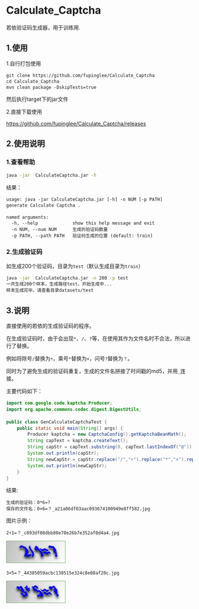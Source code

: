 # Calculate_Captcha
若依验证码生成器，用于训练用.

## 1.使用
1.自行打包使用

```
git clone https://github.com/fupinglee/Calculate_Captcha
cd Calculate_Captcha
mvn clean package -DskipTests=true
```
然后执行target下的jar文件

2.直接下载使用

https://github.com/fupinglee/Calculate_Captcha/releases
## 2.使用说明

### 1.查看帮助
```bash
java -jar  CalculateCaptcha.jar -h 
```
结果：
```
usage: java -jar CalculateCaptcha.jar [-h] -n NUM [-p PATH]
generate Calculate Captcha .

named arguments:
  -h, --help             show this help message and exit
  -n NUM, --num NUM      生成的验证码数量
  -p PATH, --path PATH   验证码生成的位置 (default: train)
```

### 2.生成验证码
如生成200个验证码，目录为`test`（默认生成目录为`train`）
```bash
java -jar  CalculateCaptcha.jar -n 200 -p test
一共生成200个样本，生成路径test，开始生成中...
样本生成完毕，请查看目录datasets/test
```

## 3.说明
直接使用的若依的生成验证码的程序。

在生成验证码时，由于会出现`*`、`/`、`?`等，在使用其作为文件名时不合法，所以进行了替换。

例如将除号`/`替换为`÷`，乘号`*`替换为`×`，问号`?`替换为`？`。

同时为了避免生成的验证码重复，生成的文件名拼接了时间戳的md5，并用`_`连接。

主要代码如下：
```java
import com.google.code.kaptcha.Producer;
import org.apache.commons.codec.digest.DigestUtils;

public class GenCalculateCaptchaTest {
    public static void main(String[] args) {
        Producer kaptcha = new CaptchaConfig().getKaptchaBeanMath();
        String capText = kaptcha.createText();
        String capStr = capText.substring(0, capText.lastIndexOf("@"));
        System.out.println(capStr);
        String newCapStr = capStr.replace("/","÷").replace("*","×").replace("?","？") + "_" + DigestUtils.md5Hex(""+System.currentTimeMillis())+".jpg";
        System.out.println(newCapStr);
    }
}

```
结果:
```
生成的验证码：0*6=?
保存的文件名：0×6=？_a21a06df03aac093674100949e8ff582.jpg
```

图片示例：

`2÷1=？_c893df08dbb80e70e26b7e352af0d4a4.jpg`

![image](images/2÷1=？_c893df08dbb80e70e26b7e352af0d4a4.jpg)

`3×5=？_44385059acbc138515e324c8e08af20c.jpg`

![image](images/3×5=？_44385059acbc138515e324c8e08af20c.jpg)



